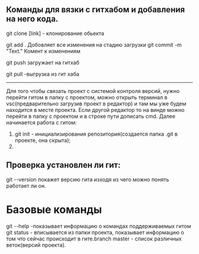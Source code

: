 ## Команды для вязки с гитхабом и добавления на него кода.


git clone [link] - клонирование обьекта

git add . Добовляет все изменения на стадию загрузки
git commit -m "Text."  Комент к изменениям

git push загружает на гитхаб

git pull  -выгрузка из гит хаба  

<hr/>  
  
  Для того чтобы связать проект с системой контроля версий, нужно перейти гитом в папку с проектом, можно открыть терминал в vsc(предварительно загрузив проект в редактор) и там мы уже будем находится в месте проекта. Если другой редактор то на винде можно перейти в папку с проектом и в строке пути дописать cmd.
  Далее начинается работа с гитом:
  1. git init - инициализирования репозитория(создается папка .git в проекте, она скрыта);
  2.  
## Проверка установлен ли гит:
git --version  покажет версию гита изходя из чего можно понять работает ли он.

# Базовые команды  
git --help  -показывает информацию о командах поддерживаемых гитом  
git status - вписывается из папки проекта, показывает информацию о том что сейчас происходит в гите.branch master - список различных веток(версий проекта).


